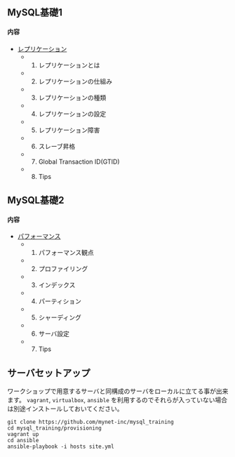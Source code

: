 ## MySQL基礎1

#### 内容

* [レプリケーション](training1_replication.md)
  * 1. レプリケーションとは
  * 2. レプリケーションの仕組み
  * 3. レプリケーションの種類
  * 4. レプリケーションの設定
  * 5. レプリケーション障害
  * 6. スレーブ昇格
  * 7. Global Transaction ID(GTID)
  * 8. Tips

## MySQL基礎2

#### 内容

* [パフォーマンス](training2_replication.md)
  * 1. パフォーマンス観点
  * 2. プロファイリング
  * 3. インデックス
  * 4. パーティション
  * 5. シャーディング
  * 6. サーバ設定
  * 7. Tips

## サーバセットアップ

ワークショップで用意するサーバと同構成のサーバをローカルに立てる事が出来ます。
`vagrant`, `virtualbox`, `ansible` を利用するのでそれらが入っていない場合は別途インストールしておいてください。

```
git clone https://github.com/mynet-inc/mysql_training
cd mysql_training/provisioning
vagrant up
cd ansible
ansible-playbook -i hosts site.yml
```
